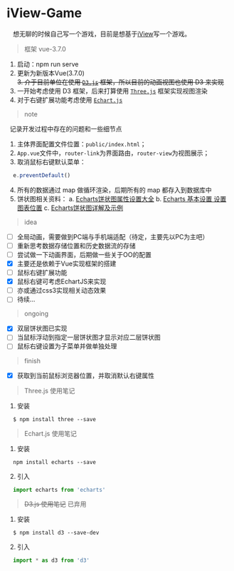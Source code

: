 # iView-Game

&emsp;想无聊的时候自己写一个游戏，目前是想基于[iView](https://www.iviewui.com/)写一个游戏。

> 框架 vue-3.7.0

1. 启动：npm run serve
2. 更新为新版本Vue(3.7.0)<br/>
~~3. 介于目前单位在使用 [`D3.js`](https://d3js.org/) 框架，所以目前的动画视图也使用 D3 来实现~~
3. 一开始考虑使用 D3 框架，后来打算使用 [`Three.js`](https://threejs.org/) 框架实现视图渲染
4. 对于右键扩展功能考虑使用 [`Echart.js`](https://echarts.baidu.com/index.html)

> note

&ensp;记录开发过程中存在的问题和一些细节点
1. 主体界面配置文件位置：`public/index.html`；
2. `App.vue`文件中，`router-link`为界面路由，`router-view`为视图展示；
3. 取消鼠标右键默认菜单：
``` javascript
  e.preventDefault()
```
4. 所有的数据通过 map 做循环渲染，后期所有的 map 都存入到数据库中
5. 饼状图相关资料：
    a. [Echarts饼状图属性设置大全](https://blog.csdn.net/sleepwalker_1992/article/details/82532210)
    b. [Echarts 基本设置 设置图表位置](https://www.jianshu.com/p/3cf80b96a65d)
    c. [Echarts饼状图详解及示例](https://blog.csdn.net/qq_21386275/article/details/78842286)

> idea

- [ ] 全局动画，需要做到PC端与手机端适配（待定，主要先以PC为主吧）
- [ ] 重新思考数据存储位置和历史数据流的存储
- [ ] 尝试做一下动画界面，后期做一些关于OO的配置
- [x] 主要还是依赖于Vue实现框架的搭建
- [ ] 鼠标右键扩展功能
- [x] 鼠标右键可考虑EchartJS来实现
- [ ] 亦或通过css3实现相关动态效果
- [ ] 待续...

> ongoing

- [x] 双层饼状图已实现
- [ ] 当鼠标浮动到指定一层饼状图才显示对应二层饼状图
- [ ] 鼠标右键设置为子菜单并做单独处理

> finish

- [x] 获取到当前鼠标浏览器位置，并取消默认右键属性

> Three.js 使用笔记

1. 安装
``` node
  $ npm install three --save
```

> Echart.js 使用笔记

1. 安装
``` node
  npm install echarts --save
```
2. 引入
``` javascript
  import echarts from 'echarts'
```

> ~~D3.js 使用笔记~~ 已弃用

1. 安装
``` node
  $ npm install d3 --save-dev
```
2. 引入
``` javascript
  import * as d3 from 'd3'
```
